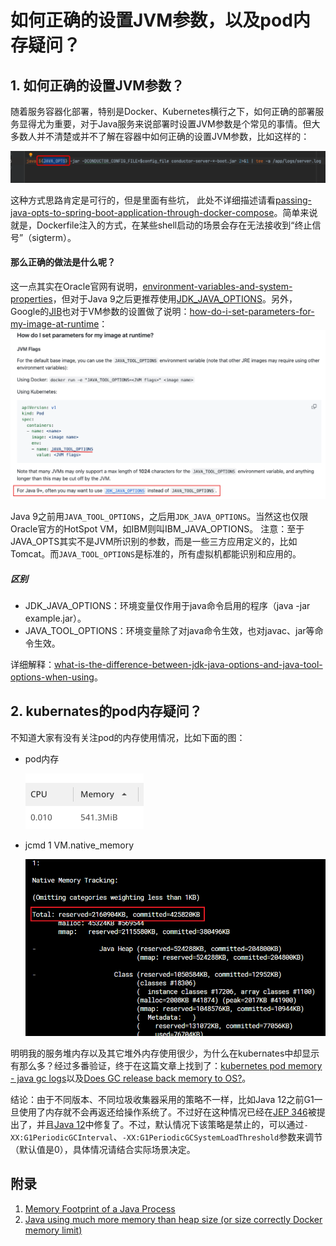 # 如何正确的设置JVM参数，以及pod内存疑问？

## 1. 如何正确的设置JVM参数？
随着服务容器化部署，特别是Docker、Kubernetes横行之下，如何正确的部署服务显得尤为重要，对于Java服务来说部署时设置JVM参数是个常见的事情。但大多数人并不清楚或并不了解在容器中如何正确的设置JVM参数，比如这样的：

![jvm-dockerfile.png](assets/jvm-options-setting/jvm-dockerfile.png)

这种方式思路肯定是可行的，但是里面有些坑， 此处不详细描述请看[passing-java-opts-to-spring-boot-application-through-docker-compose](https://stackoverflow.com/questions/53785577/passing-java-opts-to-spring-boot-application-through-docker-compose)。简单来说就是，Dockerfile注入的方式，在某些shell启动的场景会存在无法接收到“终止信号”（sigterm）。

#### 那么正确的做法是什么呢？

这一点其实在Oracle官网有说明，[environment-variables-and-system-properties](https://docs.oracle.com/en/java/javase/11/troubleshoot/environment-variables-and-system-properties.html#GUID-A91E7E21-2E91-48C4-89A4-836A7C0EE93B)，但对于Java 9之后更推荐使用[JDK_JAVA_OPTIONS](https://docs.oracle.com/en/java/javase/11/tools/java.html#GUID-3B1CE181-CD30-4178-9602-230B800D4FAE__USINGTHEJDK_JAVA_OPTIONSLAUNCHERENV-F3C0E3BA)。另外，Google的[JIB](https://github.com/GoogleContainerTools/jib)也对于VM参数的设置做了说明：[how-do-i-set-parameters-for-my-image-at-runtime](https://github.com/GoogleContainerTools/jib/blob/master/docs/faq.md#how-do-i-set-parameters-for-my-image-at-runtime)：
![jvm-options-k8s.png](assets/jvm-options-setting/jvm-options-k8s.png)

Java 9之前用`JAVA_TOOL_OPTIONS`，之后用`JDK_JAVA_OPTIONS`。当然这也仅限Oracle官方的HotSpot VM，如IBM则叫IBM_JAVA_OPTIONS。
注意：至于JAVA_OPTS其实不是JVM所识别的参数，而是一些三方应用定义的，比如Tomcat。而`JAVA_TOOL_OPTIONS`是标准的，所有虚拟机都能识别和应用的。

##### 区别
- JDK_JAVA_OPTIONS：环境变量仅作用于java命令启用的程序（java -jar example.jar）。
- JAVA_TOOL_OPTIONS：环境变量除了对java命令生效，也对javac、jar等命令生效。

详细解释：[what-is-the-difference-between-jdk-java-options-and-java-tool-options-when-using](https://stackoverflow.com/questions/52986487/what-is-the-difference-between-jdk-java-options-and-java-tool-options-when-using)。

## 2. kubernates的pod内存疑问？
不知道大家有没有关注pod的内存使用情况，比如下面的图：
- pod内存

    ![k8s-pod-memory-upgrade_java.png](assets/jvm-options-setting/k8s-pod-memory-upgrade_java.png)

- jcmd 1 VM.native_memory
    
    ![jcmd-VM.native_memory-upgrade_java.png](assets/jvm-options-setting/jcmd-VM.native_memory-upgrade_java.png)

明明我的服务堆内存以及其它堆外内存使用很少，为什么在kubernates中却显示有那么多？经过多番验证，终于在这篇文章上找到了：[kubernetes pod memory - java gc logs](https://stackoverflow.com/questions/61506136/kubernetes-pod-memory-java-gc-logs)以及[Does GC release back memory to OS?](https://stackoverflow.com/questions/30458195/does-gc-release-back-memory-to-os)。

结论：由于不同版本、不同垃圾收集器采用的策略不一样，比如Java 12之前G1一旦使用了内存就不会再返还给操作系统了。不过好在这种情况已经在[JEP 346](https://openjdk.org/jeps/346)被提出了，并且[Java 12](https://openjdk.org/projects/jdk/12/)中修复了。不过，默认情况下该策略是禁止的，可以通过`-XX:G1PeriodicGCInterval`、`-XX:G1PeriodicGCSystemLoadThreshold`参数来调节（默认值是0），具体情况请结合实际场景决定。

## 附录
1. [Memory Footprint of a Java Process](https://www.youtube.com/watch?v=c755fFv1Rnk)
2. [Java using much more memory than heap size (or size correctly Docker memory limit)](https://stackoverflow.com/questions/53451103/java-using-much-more-memory-than-heap-size-or-size-correctly-docker-memory-limi)